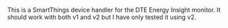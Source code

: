 This is a SmartThings device handler for the DTE Energy Insight monitor. It should work with both v1 and v2 
but I have only tested it using v2.

